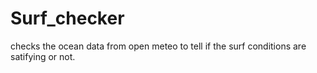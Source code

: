 # Surf_checker
checks the ocean data from open meteo to tell if the surf conditions are satifying or not.
